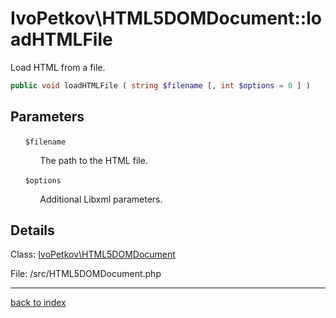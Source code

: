 # IvoPetkov\HTML5DOMDocument::loadHTMLFile

Load HTML from a file.

```php
public void loadHTMLFile ( string $filename [, int $options = 0 ] )
```

## Parameters

&nbsp;&nbsp;&nbsp;&nbsp;&nbsp;&nbsp;`$filename`

&nbsp;&nbsp;&nbsp;&nbsp;&nbsp;&nbsp;&nbsp;&nbsp;&nbsp;&nbsp;&nbsp;&nbsp;The path to the HTML file.

&nbsp;&nbsp;&nbsp;&nbsp;&nbsp;&nbsp;`$options`

&nbsp;&nbsp;&nbsp;&nbsp;&nbsp;&nbsp;&nbsp;&nbsp;&nbsp;&nbsp;&nbsp;&nbsp;Additional Libxml parameters.

## Details

Class: [IvoPetkov\HTML5DOMDocument](ivopetkov.html5domdocument.class.md)

File: /src/HTML5DOMDocument.php

---

[back to index](index.md)

